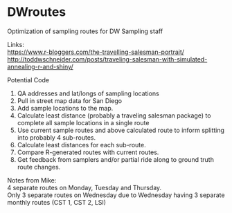 # DWroutes
Optimization of sampling routes for DW Sampling staff

Links:  
https://www.r-bloggers.com/the-travelling-salesman-portrait/  
http://toddwschneider.com/posts/traveling-salesman-with-simulated-annealing-r-and-shiny/

Potential Code
1. QA addresses and lat/longs of sampling locations 
2. Pull in street map data for San Diego 
3. Add sample locations to the map. 
4. Calculate least distance (probably a traveling salesman package) to complete all sample locations in a single route 
5. Use current sample routes and above calculated route to inform splitting into probably 4 sub-routes. 
6. Calculate least distances for each sub-route. 
7. Compare R-generated routes with current routes. 
8. Get feedback from samplers and/or partial ride along to ground truth route changes. 

Notes from Mike:  
4 separate routes on Monday, Tuesday and Thursday.  
Only 3 separate routes on Wednesday due to Wednesday having 3 separate monthly routes (CST 1, CST 2, LSI)  
